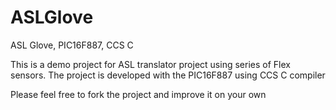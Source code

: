 # ASLGlove
ASL Glove, PIC16F887, CCS C

This is a demo project for ASL translator project using series of Flex sensors. 
The project is developed with the PIC16F887 using CCS C compiler

Please feel free to fork the project and improve it on your own
